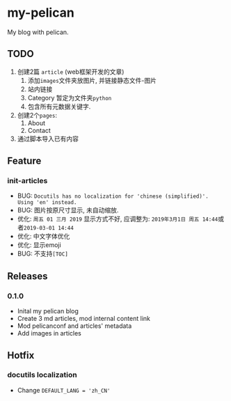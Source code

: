 # my-pelican
My blog with pelican.

## TODO

1. 创建2篇 `article` (web框架开发的文章)
   1. 添加`images`文件夹放图片, 并链接静态文件-图片
   2. 站内链接
   3. Category 暂定为文件夹`python`
   4. 包含所有元数据关键字.
2. 创建2个`pages`:
   1. About
   2. Contact
3. 通过脚本导入已有内容

## Feature

### init-articles

- BUG: `Docutils has no localization for 'chinese (simplified)'. Using 'en' instead.`
- BUG: 图片按原尺寸显示, 未自动缩放.
- 优化: `周五 01 三月 2019` 显示方式不好, 应调整为: `2019年3月1日 周五 14:44`或者`2019-03-01 14:44`
- 优化: 中文字体优化
- 优化: 显示emoji
- BUG: 不支持`[TOC]`

## Releases

### 0.1.0

- Inital my pelican blog
- Create 3 md articles, mod internal content link
- Mod pelicanconf and articles' metadata
- Add images in articles

## Hotfix

### docutils localization

- Change `DEFAULT_LANG = 'zh_CN'`
